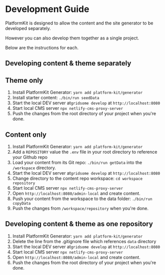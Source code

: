 # Development Guide

PlatformKit is designed to allow the content and the site generator to be developed separately. 

However you can also develop them together as a single project. 

Below are the instructions for each.

## Developing content & theme separately

## Theme only

1. Install PlatformKit Generator: `yarn add platform-kit/generator`
2. Install starter content: `./bin/run seedData`
3. Start the local DEV server at`gridsome develop` at `http://localhost:8080`
4. Start local CMS server `npx netlify-cms-proxy-server`
5. Push the changes from the root directory of your project when you're done.

## Content only

1. Install PlatformKit Generator: `yarn add platform-kit/generator`
2. Add a `REPOSITORY` value the `.env` file in your root directory to reference your Github repo
3. Load your content from its Git repo: `./bin/run getData` into the `/workspace` directory.
4. Start the local DEV server at`gridsome develop` at `http://localhost:8080`
5. Change directory to the content repo workspace: `cd workspace repository`
6. Start local CMS server `npx netlify-cms-proxy-server`
7. Open `http://localhost:8080/admin-local` and create content.
8. Push your content from the workspace to the data folder: `./bin/run copyData`
9. Push the changes from `/workspace/repository` when you're done.

## Developing content & theme as one repository

1. Install PlatformKit Generator: `yarn add platform-kit/generator`
2. Delete the line from the .gitignore file which references `data` directory
3. Start the local DEV server at`gridsome develop` at `http://localhost:8080`
4. Start local CMS server `npx netlify-cms-proxy-server`
5. Open `http://localhost:8080/admin-local` and create content.
6. Push the changes from the root directory of your project when you're done.